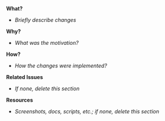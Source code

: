 **What?**
- _Briefly describe changes_

**Why?**
- _What was the motivation?_

**How?**
- _How the changes were implemented?_

**Related Issues**
- _If none, delete this section_

**Resources**
- _Screenshots, docs, scripts, etc.; if none, delete this section_
